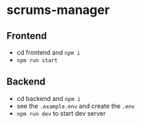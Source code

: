 # scrums-manager

## Frontend

-   cd frontend and `npm i`
-   `npm run start`

## Backend

-   cd backend and `npm i`
-   see the `.example.env` and create the `.env`
-   `npm run dev` to start dev server

